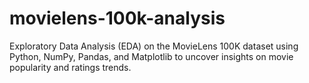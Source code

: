 # movielens-100k-analysis
Exploratory Data Analysis (EDA) on the MovieLens 100K dataset using Python, NumPy, Pandas, and Matplotlib to uncover insights on movie popularity and ratings trends.
